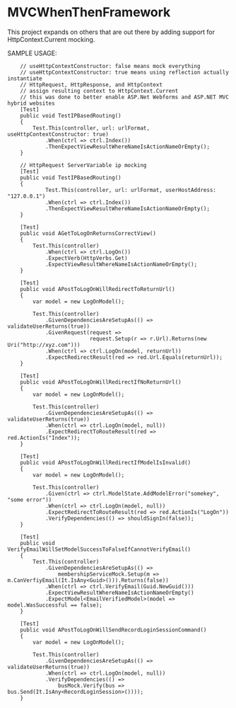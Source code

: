 MVCWhenThenFramework
====================

This project expands on others that are out there by adding support for HttpContext.Current mocking. 

SAMPLE USAGE:

		// useHttpContextConstructor: false means mock everything
		// useHttpContextConstructor: true means using reflection actually instantiate 
		// HttpRequest, HttpResponse, and HttpContext
		// assign resulting context to HttpContext.Current 
		// this was done to better enable ASP.Net Webforms and ASP.NET MVC hybrid websites
        [Test]
        public void TestIPBasedRouting()
        {
            Test.This(controller, url: urlFormat, useHttpContextConstructor: true)
                .When(ctrl => ctrl.Index())
                .ThenExpectViewResultWhereNameIsActionNameOrEmpty();
		}

		// HttpRequest ServerVariable ip mocking
        [Test]
        public void TestIPBasedRouting()
        {
	            Test.This(controller, url: urlFormat, userHostAddress: "127.0.0.1")
                .When(ctrl => ctrl.Index())
                .ThenExpectViewResultWhereNameIsActionNameOrEmpty();
		}

        [Test]
        public void AGetToLogOnReturnsCorrectView()
        {
            Test.This(controller)
                .When(ctrl => ctrl.LogOn())
                .ExpectVerb(HttpVerbs.Get)
                .ExpectViewResultWhereNameIsActionNameOrEmpty();
        }

        [Test]
        public void APostToLogOnWillRedirectToReturnUrl()
        {
            var model = new LogOnModel();

            Test.This(controller)
                .GivenDependenciesAreSetupAs(() => validateUserReturns(true))
                .GivenRequest(request =>
                              request.Setup(r => r.Url).Returns(new Uri("http://xyz.com")))
                .When(ctrl => ctrl.LogOn(model, returnUrl))
                .ExpectRedirectResult(red => red.Url.Equals(returnUrl));
        }

        [Test]
        public void APostToLogOnWillRedirectIfNoReturnUrl()
        {
            var model = new LogOnModel();

            Test.This(controller)
                .GivenDependenciesAreSetupAs(() => validateUserReturns(true))
                .When(ctrl => ctrl.LogOn(model, null))
                .ExpectRedirectToRouteResult(red => red.ActionIs("Index"));
        }

        [Test]
        public void APostToLogOnWillRedirectIfModelIsInvalid()
        {
            var model = new LogOnModel();

            Test.This(controller)
                .Given(ctrl => ctrl.ModelState.AddModelError("somekey", "some error"))
                .When(ctrl => ctrl.LogOn(model, null))
                .ExpectRedirectToRouteResult(red => red.ActionIs("LogOn"))
                .VerifyDependencies(() => shouldSignIn(false));
        }

        [Test]
        public void VerifyEmailWillSetModelSuccessToFalseIfCannotVerifyEmail()
        {
            Test.This(controller)
                .GivenDependenciesAreSetupAs(() =>
                    membershipServiceMock.Setup(m => m.CanVerfiyEmail(It.IsAny<Guid>())).Returns(false))
                .When(ctrl => ctrl.VerifyEmail(Guid.NewGuid()))
                .ExpectViewResultWhereNameIsActionNameOrEmpty()
                .ExpectModel<EmailVerifiedModel>(model => model.WasSuccessful == false);
        }

        [Test]
        public void APostToLogOnWillSendRecordLoginSessionCommand()
        {
            var model = new LogOnModel();

            Test.This(controller)
                .GivenDependenciesAreSetupAs(() => validateUserReturns(true))
                .When(ctrl => ctrl.LogOn(model, null))
                .VerifyDependencies(() =>
                    busMock.Verify(bus => bus.Send(It.IsAny<RecordLoginSession>())));
        }